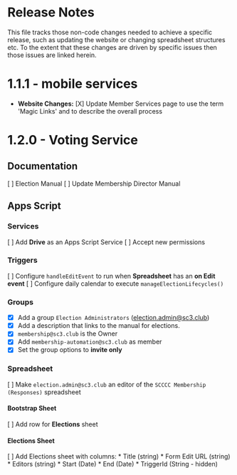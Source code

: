 # Release Notes
This file tracks those non-code changes needed to achieve a specific release, such as updating the website or changing spreadsheet structures etc. 
To the extent that these changes are driven by specific issues then those issues are linked herein.

# 1.1.1 - mobile services
* **Website Changes:**
  [X] Update Member Services page to use the term 'Magic Links' and to describe the overall process

# 1.2.0 - Voting Service
## Documentation
  [ ] Election Manual
  [ ] Update Membership Director Manual
## Apps Script
### Services
  [ ] Add **Drive** as an Apps Script Service
  [ ] Accept new permissions
### Triggers
  [ ] Configure `handleEditEvent` to run when **Spreadsheet** has an **on Edit event**
  [ ] Configure daily calendar to execute `manageElectionLifecycles()`
### Groups
  - [X] Add a group `Election Administrators` (election.admin@sc3.club)
  - [X] Add a description that links to the manual for elections. 
  - [X] `membership@sc3.club` is the Owner
  - [X] Add `membership-automation@sc3.club` as member
  - [X] Set the group options to **invite only**
### Spreadsheet
  [  ] Make `election.admin@sc3.club` an editor of the `SCCCC Membership (Responses)` spreadsheet
#### Bootstrap Sheet
  [ ] Add row for **Elections** sheet
#### Elections Sheet
  [ ] Add Elections sheet with columns:
      * Title (string)
      * Form Edit URL (string)
      * Editors (string)
      * Start (Date)
      * End (Date)
      * TriggerId (String - hidden)
